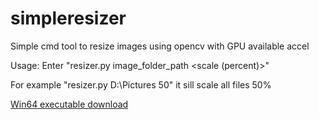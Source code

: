 # simpleresizer
Simple cmd tool to resize images using opencv with GPU available accel

Usage:
Enter "resizer.py image_folder_path <scale (percent)>"

For example "resizer.py D:\Pictures 50" it sill scale all files 50%

[Win64 executable download](../blob/master/dist/resizer.exe) 
